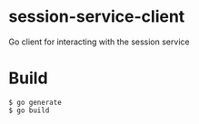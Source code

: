 # session-service-client
Go client for interacting with the session service

# Build
```shell
$ go generate
$ go build
```